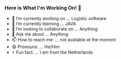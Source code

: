 ### Here is What I'm Working On! 👋


- 🔭 I’m currently working on ... Logistic software
- 🌱 I’m currently learning ... JAVA
- 👯 I’m looking to collaborate on ... Anything
- 💬 Ask me about ... Anything
- 📫 How to reach me: ... not available at the moment
- 😄 Pronouns: ... He/Him
- ⚡ Fun fact: ... I am from the Netherlands

